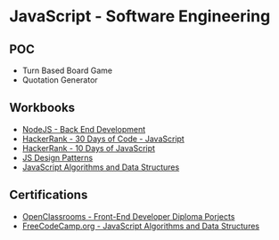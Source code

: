# JavaScript - Software Engineering

## POC
* Turn Based Board Game
* Quotation Generator

## Workbooks
* [NodeJS - Back End Development](https://github.com/paulAlexSerban/NodeJS---Back-End-Development)
* [HackerRank - 30 Days of Code - JavaScript](https://github.com/paulAlexSerban/HackerRank---30-Days-of-Code---JavaScript)
* [HackerRank - 10 Days of JavaScript](https://github.com/paulAlexSerban/HackerRank---JavaScript-10-Days-of-Code)
* [JS Design Patterns](https://github.com/paulAlexSerban/JavaScript---Design-Patterns)
* [JavaScript Algorithms and Data Structures](https://github.com/paulAlexSerban/JavaScript---Algorithms-and-Data-Structures)

## Certifications
* [OpenClassrooms - Front-End Developer Diploma Porjects](https://github.com/paulAlexSerban/OpenClassrooms-FrontEnd-Developer-Diploma-Projects)
* [FreeCodeCamp.org - JavaScript Algorithms and Data Structures]()
